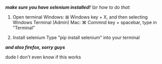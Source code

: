 ***make sure you have selenium installed!***
\br
*how to do that:*
1. Open terminal
Windows: ⊞ Windows key + X, and then selecting Windows Terminal (Admin)
Mac: ⌘ Commnd key + spacebar, type in "Terminal"

2. Install selenium
Type "pip install selenium" into your terminal

***and also firefox, sorry guys***

dude I don't even know if this works
